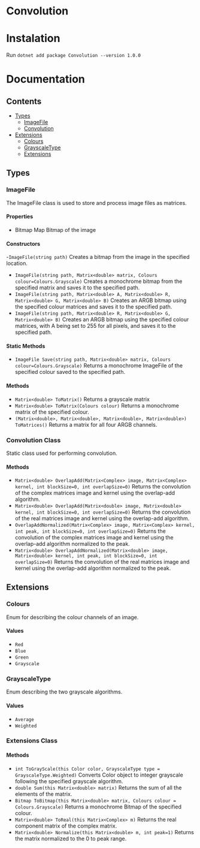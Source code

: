 # Convolution
# Instalation 
Run ```dotnet add package Convolution --version 1.0.0```
# Documentation 
## Contents
- [Types](#types)
   - [ImageFile](#imagefile)
   - [Convolution](#convolution-class)
- [Extensions](#extensions)
   - [Colours](#colours)
   - [GrayscaleType](#grayscaletype)
   - [Extensions](#extensions-class)

## Types
### ImageFile
The ImageFile class is used to store and process image files as matrices.
#### Properties
- Bitmap Map
Bitmap of the image
#### Constructors
-```ImageFile(string path)```
Creates a bitmap from the image in the specified location.
- ```ImageFile(string path, Matrix<double> matrix, Colours colour=Colours.Grayscale)```
Creates a monochrome bitmap from the specified matrix and saves it to the specified path.
- ```ImageFile(string path, Matrix<double> A, Matrix<double> R, Matrix<double> G, Matrix<double> B)```
Creates an ARGB bitmap using the specified colour matrices and saves it to the specified path.
- ```ImageFile(string path, Matrix<double> R, Matrix<double> G, Matrix<double> B)```
Creates an ARGB bitmap using the specified colour matrices, with A being set to 255 for all pixels, and saves it to the specified path.
#### Static Methods
- ```ImageFile Save(string path, Matrix<double> matrix, Colours colour=Colours.Grayscale)```
Returns a monochrome ImageFile of the specified colour saved to the specified path.
#### Methods
- ```Matrix<double> ToMatrix()```
Returns a grayscale matrix
- ```Matrix<double> ToMatrix(Colours colour)```
Returns a monochrome matrix of the specified colour.
- ```(Matrix<double>, Matrix<double>, Matrix<double>, Matrix<double>) ToMatrices()```
Returns a matrix for all four ARGB channels.
### Convolution Class
Static class used for performing convolution.
#### Methods
- ```Matrix<double> OverlapAdd(Matrix<Complex> image, Matrix<Complex> kernel, int blockSize=0, int overlapSize=0)```
Returns the convolution of the complex matrices image and kernel using the overlap-add algorithm.
- ```Matrix<double> OverlapAdd(Matrix<double> image, Matrix<double> kernel, int blockSize=0, int overlapSize=0)```
Returns the convolution of the real matrices image and kernel using the overlap-add algorithm.
- ```OverlapAddNormalized(Matrix<Complex> image, Matrix<Complex> kernel, int peak, int blockSize=0, int overlapSize=0)```
Returns the convolution of the complex matrices image and kernel using the overlap-add algorithm normalized to the peak.
- ```Matrix<double> OverlapAddNormalized(Matrix<double> image, Matrix<double> kernel, int peak, int blockSize=0, int overlapSize=0)```
Returns the convolution of the real matrices image and kernel using the overlap-add algorithm normalized to the peak.
## Extensions
### Colours
Enum for describing the colour channels of an image.
#### Values
- ```Red```
- ```Blue```
- ```Green```
- ```Grayscale```
### GrayscaleType
Enum describing the two grayscale algorithms.
#### Values
- ```Average```
- ```Weighted```
### Extensions Class
#### Methods
- ```int ToGrayScale(this Color color, GrayscaleType type = GrayscaleType.Weighted)```
Converts Color object to integer grayscale following the specified grayscale algorithm.
- ```double Sum(this Matrix<double> matrix)```
Returns the sum of all the elements of the matrix.
- ```Bitmap ToBitmap(this Matrix<double> matrix, Colours colour = Colours.Grayscale)```
Returns a monochrome Bitmap of the specified colour.
- ```Matrix<double> ToReal(this Matrix<Complex> m)```
Returns the real component matrix of the complex matrix.
- ```Matrix<double> Normalize(this Matrix<double> m, int peak=1)```
Returns the matrix normalized to the 0 to peak range. 
